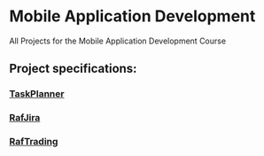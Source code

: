 # Mobile Application Development
All Projects for the Mobile Application Development Course


## Project specifications:

### [TaskPlanner](TaskPlanner/TaskPlanner_specification.pdf)
### [RafJira](RafJira/RafJirar_specification.pdf)
### [RafTrading](RafTrading/RafTrading_specification.pdf)
